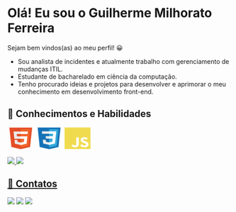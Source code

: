 <h1>Olá! Eu sou o Guilherme Milhorato Ferreira</h1>       

Sejam bem vindos(as) ao meu perfil! 😀
- Sou analista de incidentes e atualmente trabalho com gerenciamento de mudanças ITIL.
- Estudante de bacharelado em ciência da computação.
- Tenho procurado ideias e projetos para desenvolver e aprimorar o meu conhecimento em desenvolvimento front-end.

<h2>📖 Conhecimentos e Habilidades</h2>

<div>
  <img align="center" alt="Rafa-HTML" height="50" width="60" src="https://raw.githubusercontent.com/devicons/devicon/master/icons/html5/html5-original.svg">
  <img align="center" alt="Rafa-CSS" height="50" width="60" src="https://raw.githubusercontent.com/devicons/devicon/master/icons/css3/css3-original.svg">
  <img align="center" alt="Rafa-Js" height="50" width="60" src="https://raw.githubusercontent.com/devicons/devicon/master/icons/javascript/javascript-plain.svg">
 </div><br>

<div>
  <a href="https://github.com/guilhermemilhoratoferreira">
  <img height="160em" src="https://github-readme-stats.vercel.app/api?username=guilhermemilhoratoferreira&show_icons=true&theme=dark&include_all_commits=true&count_private=true"/>
  <img height="160em" src="https://github-readme-stats.vercel.app/api/top-langs/?username=guilhermemilhoratoferreira&layout=compact&langs_count=7&theme=dark"/>
</div>
 
<h2>📧 Contatos</h2> 
<div> 
  <a href = "mailto:guilhermemilhoratoferreira@gmail.com"><img src="https://img.shields.io/badge/-Gmail-%23333?style=for-the-badge&logo=gmail&logoColor=white" target="_blank"></a>
  <a href = "mailto:guilhermemilhoratoferreira"><img src="https://img.shields.io/badge/Microsoft_Outlook-0078D4?style=for-the-badge&logo=microsoft-outlook&logoColor=white" target="_blank"></a>
  <a href="https://www.linkedin.com/in/guilhermemilhoratoferreira" target="_blank"><img src="https://img.shields.io/badge/-LinkedIn-%230077B5?style=for-the-badge&logo=linkedin&logoColor=white" target="_blank"></a> 
</div>
  
 
  
#
